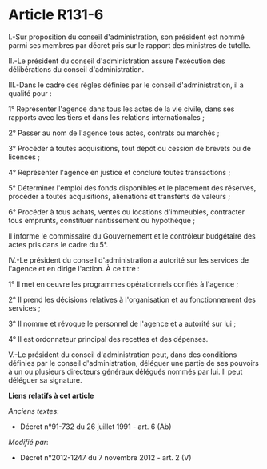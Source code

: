 # Article R131-6

I.-Sur proposition du conseil d'administration, son président est nommé parmi ses membres par décret pris sur le rapport des
ministres de tutelle. 

II.-Le président du conseil d'administration assure l'exécution des délibérations du conseil d'administration. 

III.-Dans le cadre des règles définies par le conseil d'administration, il a qualité pour : 

1° Représenter l'agence dans tous les actes de la vie civile, dans ses rapports avec les tiers et dans les relations
internationales ; 

2° Passer au nom de l'agence tous actes, contrats ou marchés ; 

3° Procéder à toutes acquisitions, tout dépôt ou cession de brevets ou de licences ; 

4° Représenter l'agence en justice et conclure toutes transactions ; 

5° Déterminer l'emploi des fonds disponibles et le placement des réserves, procéder à toutes acquisitions, aliénations et
transferts de valeurs ; 

6° Procéder à tous achats, ventes ou locations d'immeubles, contracter tous emprunts, constituer nantissement ou
hypothèque ; 

Il informe le commissaire du Gouvernement et le        contrôleur budgétaire des actes pris dans le cadre du 5°. 

IV.-Le président du conseil d'administration a autorité sur les services de l'agence et en dirige l'action. À ce titre : 

1° Il met en oeuvre les programmes opérationnels confiés à l'agence ; 

2° Il prend les décisions relatives à l'organisation et au fonctionnement des services ; 

3° Il nomme et révoque le personnel de l'agence et a autorité sur lui ; 

4° Il est ordonnateur principal des recettes et des dépenses. 

V.-Le président du conseil d'administration peut, dans des conditions définies par le conseil d'administration, déléguer une
partie de ses pouvoirs à un ou plusieurs directeurs généraux délégués nommés par lui. Il peut déléguer sa signature.

**Liens relatifs à cet article**

_Anciens textes_:

  - Décret n°91-732 du 26 juillet 1991 - art. 6 (Ab)

_Modifié par_:

  - Décret n°2012-1247 du 7 novembre 2012 - art. 2 (V)
